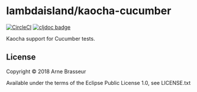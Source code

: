 # lambdaisland/kaocha-cucumber

[![CircleCI](https://circleci.com/gh/lambdaisland/kaocha-cucumber.svg?style=svg)](https://circleci.com/gh/lambdaisland/kaocha-cucumber) [![cljdoc badge](https://cljdoc.org/badge/lambdaisland/kaocha-cucumber)](https://cljdoc.org/d/lambdaisland/kaocha-cucumber/CURRENT)

Kaocha support for Cucumber tests.

## License

Copyright &copy; 2018 Arne Brasseur

Available under the terms of the Eclipse Public License 1.0, see LICENSE.txt
